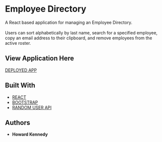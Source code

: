 # Employee Directory

A React based application for managing an Employee Directory. <br><br>
Users can sort alphabetically by last name, search for a specified employee, copy an email address to their clipboard, and remove employees from the active roster. 

## View Application Here

[DEPLOYED APP](https://onemeanteam.herokuapp.com/)

## Built With

* [REACT](https://reactjs.org/) 
* [BOOTSTRAP](https://getbootstrap.com/)
* [RANDOM USER API](https://randomuser.me/) 

## Authors

* **Howard Kennedy** 
